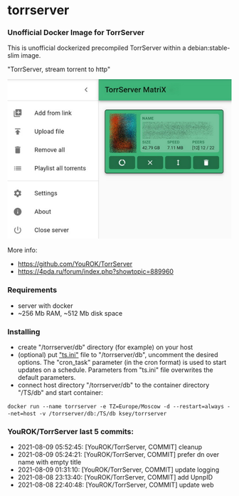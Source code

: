 # torrserver
### Unofficial Docker Image for TorrServer

This is unofficial dockerized precompiled TorrServer within a debian:stable-slim image.

"TorrServer, stream torrent to http"

![TorrServer](https://raw.githubusercontent.com/MrKsey/torrserver/master/ts.jpg)

More info:
- https://github.com/YouROK/TorrServer
- https://4pda.ru/forum/index.php?showtopic=889960

### Requirements

* server with docker
* ~256 Mb RAM, ~512 Mb disk space 

### Installing

- сreate "/torrserver/db" directory (for example) on your host
- (optional) put ["ts.ini"](https://raw.githubusercontent.com/MrKsey/torrserver/master/ts.ini) file to "/torrserver/db", uncomment the desired options. The "cron_task" parameter (in the cron format) is used to start updates on a schedule. Parameters from "ts.ini" file overwrites the default parameters.
- connect host directory "/torrserver/db" to the container directory "/TS/db" and start container:
```
docker run --name torrserver -e TZ=Europe/Moscow -d --restart=always --net=host -v /torrserver/db:/TS/db ksey/torrserver
```




























































































































































































### YouROK/TorrServer last 5 commits:
* 2021-08-09 05:52:45: [YouROK/TorrServer, COMMIT] cleanup
* 2021-08-09 05:24:21: [YouROK/TorrServer, COMMIT] prefer dn over name with empty title
* 2021-08-09 01:31:10: [YouROK/TorrServer, COMMIT] update logging
* 2021-08-08 23:13:40: [YouROK/TorrServer, COMMIT] add UpnpID
* 2021-08-08 22:40:48: [YouROK/TorrServer, COMMIT] update web
